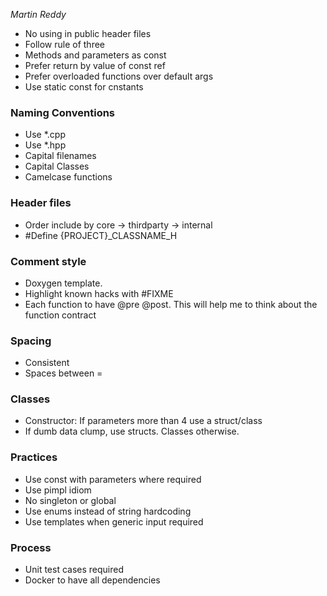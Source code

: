 _Martin Reddy_

- No using in public header files
- Follow rule of three
- Methods and parameters as const
- Prefer return by value of const ref
- Prefer overloaded functions over default args
- Use static const for cnstants

### Naming Conventions
- Use *.cpp
- Use *.hpp
- Capital filenames
- Capital Classes
- Camelcase functions

### Header files
- Order include by core -> thirdparty -> internal
- #Define {PROJECT}_CLASSNAME_H

### Comment style
- Doxygen template.
- Highlight known hacks with #FIXME
- Each function to have @pre @post. This will help me to think about the function contract

### Spacing
- Consistent
- Spaces between =

### Classes
- Constructor: If parameters more than 4 use a struct/class
- If dumb data clump, use structs. Classes otherwise.

### Practices
- Use const with parameters where required
- Use pimpl idiom
- No singleton or global
- Use enums instead of string hardcoding
- Use templates when generic input required

### Process
- Unit test cases required
- Docker to have all dependencies
